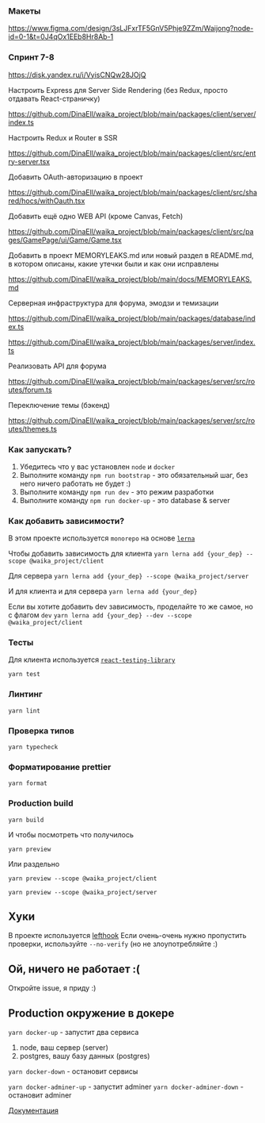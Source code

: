 ### Макеты
https://www.figma.com/design/3sLJFxrTF5GnV5Phje9ZZm/Waijong?node-id=0-1&t=0J4qOx1EEb8Hr8Ab-1

### Cпринт 7-8
https://disk.yandex.ru/i/VyisCNQw28JOjQ


Настроить Express для Server Side Rendering (без Redux, просто отдавать React-страничку)

https://github.com/DinaEll/waika_project/blob/main/packages/client/server/index.ts


Настроить Redux и Router в SSR

https://github.com/DinaEll/waika_project/blob/main/packages/client/src/entry-server.tsx


Добавить OAuth-авторизацию в проект

https://github.com/DinaEll/waika_project/blob/main/packages/client/src/shared/hocs/withOauth.tsx


Добавить ещё одно WEB API (кроме Canvas, Fetch)

https://github.com/DinaEll/waika_project/blob/main/packages/client/src/pages/GamePage/ui/Game/Game.tsx


Добавить в проект MEMORYLEAKS.md или новый раздел в README.md, в котором описаны, какие утечки были и как они исправлены

https://github.com/DinaEll/waika_project/blob/main/docs/MEMORYLEAKS.md


Серверная инфраструктура для форума, эмодзи и темизации

https://github.com/DinaEll/waika_project/blob/main/packages/database/index.ts

https://github.com/DinaEll/waika_project/blob/main/packages/server/index.ts


Реализовать API для форума

https://github.com/DinaEll/waika_project/blob/main/packages/server/src/routes/forum.ts


Переключение темы (бэкенд)

https://github.com/DinaEll/waika_project/blob/main/packages/server/src/routes/themes.ts



### Как запускать?

1. Убедитесь что у вас установлен `node` и `docker`
2. Выполните команду `npm run bootstrap` - это обязательный шаг, без него ничего работать не будет :)
3. Выполните команду `npm run dev` - это режим разработки
4. Выполните команду `npm run docker-up` - это database & server


### Как добавить зависимости?
В этом проекте используется `monorepo` на основе [`lerna`](https://github.com/lerna/lerna)

Чтобы добавить зависимость для клиента
```yarn lerna add {your_dep} --scope @waika_project/client```

Для сервера
```yarn lerna add {your_dep} --scope @waika_project/server```

И для клиента и для сервера
```yarn lerna add {your_dep}```


Если вы хотите добавить dev зависимость, проделайте то же самое, но с флагом `dev`
```yarn lerna add {your_dep} --dev --scope @waika_project/client```


### Тесты

Для клиента используется [`react-testing-library`](https://testing-library.com/docs/react-testing-library/intro/)

```yarn test```

### Линтинг

```yarn lint```

### Проверка типов

```yarn typecheck```

### Форматирование prettier

```yarn format```

### Production build

```yarn build```

И чтобы посмотреть что получилось

`yarn preview`

Или раздельно

`yarn preview --scope @waika_project/client`

`yarn preview --scope @waika_project/server`

## Хуки
В проекте используется [lefthook](https://github.com/evilmartians/lefthook)
Если очень-очень нужно пропустить проверки, используйте `--no-verify` (но не злоупотребляйте :)

## Ой, ничего не работает :(

Откройте issue, я приду :)

## Production окружение в докере

`yarn docker-up` - запустит два сервиса
1. node, ваш сервер (server)
2. postgres, вашу базу данных (postgres)

`yarn docker-down` - остановит сервисы

`yarn docker-adminer-up` - запустит adminer
`yarn docker-adminer-down` - остановит adminer

[Документация](docs/README.md)
